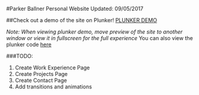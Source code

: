 #Parker Ballner Personal Website
Updated: 09/05/2017

##Check out a demo of the site on Plunker!
[PLUNKER DEMO](http://run.plnkr.co/preview/cj781260m000l3c5ut17b4zu6/)

*Note: When viewing plunker demo, move preview of the site to another window or view it in fullscreen for the full experience*
You can also view the plunker code [here](http://embed.plnkr.co/cuepBW4uzcaF5i50V0op/)

###TODO:
1. Create Work Experience Page
2. Create Projects Page
3. Create Contact Page
4. Add transitions and animations